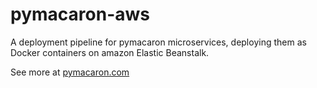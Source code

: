 # pymacaron-aws

A deployment pipeline for pymacaron microservices, deploying them as Docker
containers on amazon Elastic Beanstalk.

See more at [pymacaron.com](http://pymacaron.com/aws.html)
